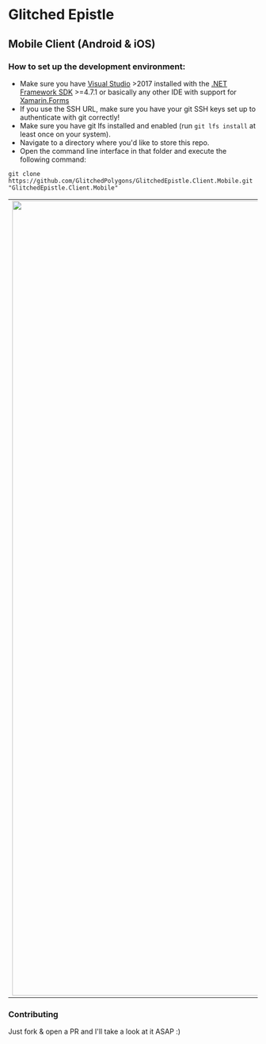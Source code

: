 # Glitched Epistle
## Mobile Client (Android & iOS)

### How to set up the development environment:

* Make sure you have [Visual Studio](https://visualstudio.microsoft.com/) >2017 installed with the [.NET Framework SDK](https://dotnet.microsoft.com/download/visual-studio-sdks) >=4.7.1 or basically any other IDE with support for [Xamarin.Forms](https://docs.microsoft.com/en-us/xamarin/xamarin-forms/)
* If you use the SSH URL, make sure you have your git SSH keys set up to authenticate with git correctly!
* Make sure you have git lfs installed and enabled (run `git lfs install` at least once on your system).
* Navigate to a directory where you'd like to store this repo.
* Open the command line interface in that folder and execute the following command:
```
git clone https://github.com/GlitchedPolygons/GlitchedEpistle.Client.Mobile.git "GlitchedEpistle.Client.Mobile"
```

| | | |
|:-------------------------:|:-------------------------:|:-------------------------:|
|<img width="1604" alt="screen shot 2017-08-07 at 12 18 15 pm" src="https://media.githubusercontent.com/media/GlitchedPolygons/GlitchedEpistle.Client.Mobile/858ed908610a25d7d1549e5900859284d267da1d/src/android/Screenshots/screenshot-convo-page-dark.jpg">  |  <img width="1604" alt="screen shot 2017-08-07 at 12 18 15 pm" src="https://media.githubusercontent.com/media/GlitchedPolygons/GlitchedEpistle.Client.Mobile/858ed908610a25d7d1549e5900859284d267da1d/src/android/Screenshots/screenshot-main-menu-dark.jpg">|<img width="1604" alt="screen shot 2017-08-07 at 12 18 15 pm" src="https://media.githubusercontent.com/media/GlitchedPolygons/GlitchedEpistle.Client.Mobile/858ed908610a25d7d1549e5900859284d267da1d/src/android/Screenshots/screenshot-settings-menu-dark.jpg">|


### Contributing
Just fork & open a PR and I'll take a look at it ASAP :)
